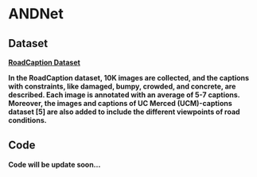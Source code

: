 # ANDNet
## Dataset
<b><a href="https://drive.google.com/drive/folders/1iYf_hbpIIScubZBuUJhSQc5jDhsmYbdI?usp=sharing">RoadCaption Dataset</a> <b>

In the RoadCaption dataset, 10K images are collected, and the captions with constraints, like damaged, bumpy, crowded, and concrete, are described. Each image is annotated with an average of 5-7 captions. Moreover, the images and captions of UC Merced (UCM)-captions dataset [5] are also added to include the different viewpoints of road conditions.
## Code
 Code will be update soon...
